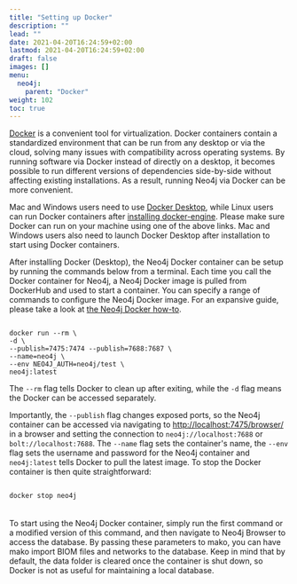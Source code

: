 ```yaml
---
title: "Setting up Docker"
description: ""
lead: ""
date: 2021-04-20T16:24:59+02:00
lastmod: 2021-04-20T16:24:59+02:00
draft: false
images: []
menu: 
  neo4j:
    parent: "Docker"
weight: 102
toc: true
---
```


<a href="https://www.docker.com/why-docker">Docker</a> is a convenient tool for virtualization. Docker containers contain a standardized environment that can be run from any desktop or via the cloud, solving many issues with compatibility across operating systems. By running software via Docker instead of directly on a desktop, it becomes possible to run different versions of dependencies side-by-side without affecting existing installations. As a result, running Neo4j via Docker can be more convenient. 

Mac and Windows users need to use <a href="https://www.docker.com/get-started">Docker Desktop</a>, while Linux users can run Docker containers after <a href="https://docs.docker.com/engine/install/ubuntu/">installing docker-engine</a>. 
Please make sure Docker can run on your machine using one of the above links. Mac and Windows users also need to launch Docker Desktop after installation to start using Docker containers.

After installing Docker (Desktop), the Neo4j Docker container can be setup by running the commands below from a terminal. Each time you call the Docker container for Neo4j, a Neo4j Docker image is pulled from DockerHub and used to start a container. You can specify a range of commands to configure the Neo4j Docker image. For an expansive guide, please take a look at <a href="https://neo4j.com/developer/docker-run-neo4j/">the Neo4j Docker how-to</a>. 

<pre><code>
docker run --rm \
-d \
--publish=7475:7474 --publish=7688:7687 \
--name=neo4j \
--env NEO4J_AUTH=neo4j/test \
neo4j:latest
</pre></code>

The <code>--rm</code> flag tells Docker to clean up after exiting, while the <code>-d</code> flag means the Docker can be accessed separately. 

Importantly, the <code>--publish</code> flag changes exposed ports, so the Neo4j container can be accessed via navigating to <a href="http://localhost:7475/browser/">http://localhost:7475/browser/</a> in a browser and setting the connection to <code>neo4j://localhost:7688</code> or <code>bolt://localhost:7688</code>. The <code>--name</code> flag sets the container's name, the <code>--env</code> flag sets the username and password for the Neo4j container and <code>neo4j:latest</code> tells Docker to pull the latest image. To stop the Docker container is then quite straightforward:

<code>
docker stop neo4j
</code>
<br>
<br>
To start using the Neo4j Docker container, simply run the first command or a modified version of this command, and then navigate to Neo4j Browser to access the database. By passing these parameters to mako, you can have mako import BIOM files and networks to the database. Keep in mind that by default, the data folder is cleared once the container is shut down, so Docker is not as useful for maintaining a local database. 
